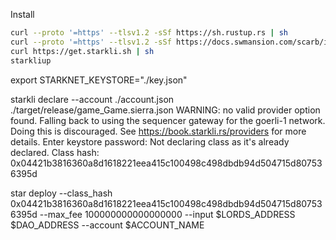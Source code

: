 Install
```bash
curl --proto '=https' --tlsv1.2 -sSf https://sh.rustup.rs | sh
curl --proto '=https' --tlsv1.2 -sSf https://docs.swmansion.com/scarb/install.sh | sh
curl https://get.starkli.sh | sh
starkliup
```


export STARKNET_KEYSTORE="./key.json"


starkli declare --account ./account.json ./target/release/game_Game.sierra.json
WARNING: no valid provider option found. Falling back to using the sequencer gateway for the goerli-1 network. Doing this is discouraged. See https://book.starkli.rs/providers for more details.
Enter keystore password:
Not declaring class as it's already declared. Class hash:
0x04421b3816360a8d1618221eea415c100498c498dbdb94d504715d807536395d

star deploy --class_hash 0x04421b3816360a8d1618221eea415c100498c498dbdb94d504715d807536395d --max_fee 100000000000000000 --input $LORDS_ADDRESS $DAO_ADDRESS --account $ACCOUNT_NAME
